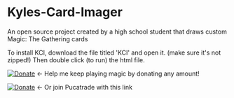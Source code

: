 # Kyles-Card-Imager
An open source project created by a high school student that draws custom Magic: The Gathering cards

To install KCI, download the file titled 'KCI' and open it. (make sure it's not zipped!) Then double click (to run) the html file.



[![Donate](https://img.shields.io/badge/Donate-PayPal-blue.svg?longCache=true&style=popout)](https://www.paypal.me/kyleburtondonate
) ← Help me keep playing magic by donating any amount!


[![Donate](https://pbs.twimg.com/profile_images/747496339789885441/edJhUw82_400x400.jpg)](https://pucatrade.com/invite/gift/186748) ← Or join Pucatrade with this link
